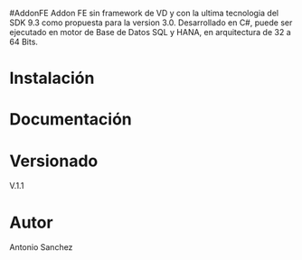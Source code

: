 #AddonFE
Addon FE sin framework de VD y con la ultima tecnologia del SDK 9.3 como propuesta para la version 3.0.
Desarrollado en C#, puede ser ejecutado en motor de Base de Datos SQL y HANA, en arquitectura de 32 a 64 Bits.
# Instalación
# Documentación 
# Versionado
V.1.1
# Autor
Antonio Sanchez

